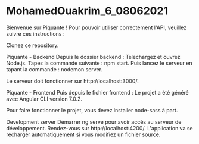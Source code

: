 # MohamedOuakrim_6_08062021
Bienvenue sur Piquante !
Pour pouvoir utiliser correctement l'API, veuillez suivre ces instructions :

Clonez ce repository.

Piquante - Backend
Depuis le dossier backend : Telechargez et ouvrez Node.js. Tapez la commande suivante : npm start. Puis lancez le serveur en tapant la commande : nodemon server.

Le serveur doit fonctionner sur http://localhost:3000/.

Piquante - Frontend
Puis depuis le fichier frontend : Le projet a été généré avec Angular CLI version 7.0.2.

Pour faire fonctionner le projet, vous devez installer node-sass à part.

Development server
Démarrer ng serve pour avoir accès au serveur de développement. Rendez-vous sur http://localhost:4200/. L'application va se recharger automatiquement si vous modifiez un fichier source.
